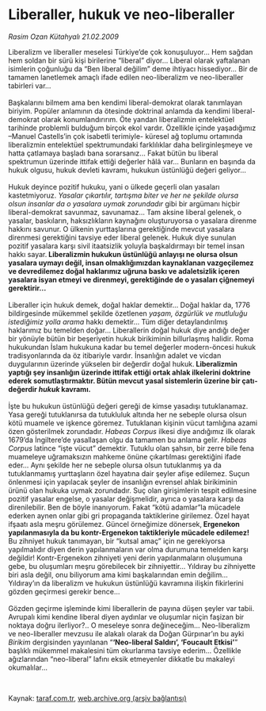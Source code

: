 # Liberaller, hukuk ve neo-liberaller

*Rasim Ozan Kütahyalı 21.02.2009*

<div class="taraf_structure_2col_1zq">
<div class="margen_n">



 <p>Liberalizm ve liberaller meselesi Türkiye’de çok konuşuluyor... Hem sağdan hem soldan bir sürü kişi birilerine “liberal” diyor... Liberal olarak yaftalanan isimlerin çoğunluğu da “Ben liberal değilim” deme ihtiyacı hissediyor... Bir de tamamen lanetlemek amaçlı ifade edilen neo-liberalizm ve neo-liberaller tabirleri var... <br/><br/>Başkalarını bilmem ama ben kendimi liberal-demokrat olarak tanımlayan biriyim. Popüler anlamının da ötesinde doktrinal anlamda da kendimi liberal-demokrat olarak konumlandırırım. Öte yandan liberalizmin entelektüel tarihinde problemli bulduğum birçok ekol vardır. Özellikle içinde yaşadığımız –Manuel Castells’in çok isabetli terimiyle- küresel ağ toplumu ortamında liberalizmin entelektüel spektrumundaki farklılıklar daha belirginleşmeye ve hatta çatlamaya başladı bana sorarsanız... Fakat bütün bu liberal spektrumun üzerinde ittifak ettiği değerler hâlâ var... Bunların en başında da hukuk olgusu, hukuk devleti kavramı, hukukun üstünlüğü değeri geliyor... <br/><br/>Hukuk deyince pozitif hukuku, yani o ülkede geçerli olan yasaları kastetmiyoruz. <i>Yasalar çıkartılır, tartışma biter ve her ne şekilde olursa olsun insanlar da o yasalara uymak zorundadır</i> gibi bir argümanı hiçbir liberal-demokrat savunmaz, savunamaz... Tam aksine liberal gelenek, o yasalar, baskıların, haksızlıkların kaynağını oluşturuyorsa o yasalara direnme hakkını savunur. O ülkenin yurttaşlarına gerektiğinde mevcut yasalara direnmesi gerektiğini tavsiye eder liberal gelenek. Hukuk diye sunulan pozitif yasalara karşı sivil itaatsizlik yoluyla başkaldırmayı bir temel insan hakkı sayar.<b> Liberalizmin hukukun üstünlüğü anlayışı ne olursa olsun yasalara uymayı değil, insan olmaklığımızdan kaynaklanan vazgeçilemez ve devredilemez doğal haklarımız uğruna baskı ve adaletsizlik içeren yasalara isyan etmeyi ve direnmeyi, gerektiğinde de o yasaları çiğnemeyi gerektirir...</b> <br/><br/>Liberaller için hukuk demek, doğal haklar demektir... Doğal haklar da, 1776 bildirgesinde mükemmel şekilde özetlenen <i>yaşam, özgürlük ve mutluluğu istediğimiz yolla arama</i> hakkı demektir... Tüm diğer detaylandırılmış haklarımız bu temelden doğar... Liberallerin doğal hukuk diye andığı değer bir yönüyle bütün bir beşeriyetin hukuk birikiminin billurlaşmış halidir. Roma hukukundan İslam hukukuna kadar bu temel değerler modern-öncesi hukuk tradisyonlarında da öz itibariyle vardır. İnsanlığın adalet ve vicdan duygularının üzerinde yükselen bir değerdir doğal hukuk.<b> Liberalizmin yaptığı şey insanlığın üzerinde ittifak ettiği ortak ahlak ilkelerini doktrine ederek somutlaştırmaktır. Bütün mevcut yasal sistemlerin üzerine bir çatı-değerdir <i>hukuk</i> kavramı.</b> <br/><br/>İşte bu hukukun üstünlüğü değeri gereği de kimse yasadışı tutuklanamaz. Yasa gereği tutuklanırsa da tutukluluk altında her ne sebeple olursa olsun kötü muamele ve işkence göremez. Tutuklanan kişinin vücut tamlığına azami özen gösterilmek zorundadır.<i> Habeas Corpus</i> ilkesi diye andığımız ilk olarak 1679’da İngiltere’de yasallaşan olgu da tamamen bu anlama gelir.<i> Habeas Corpus</i> latince “işte vücut” demektir. Tutuklu olan şahsın, bir zerre bile fena muameleye uğramaksızın mahkeme önüne çıkartılması gerektiğini ifade eder... Aynı şekilde her ne sebeple olursa olsun tutuklanmış ya da tutuklanmamış yurttaşların özel hayatına dair şeyler afişe edilemez. Suçun önlenmesi için yapılacak şeyler de insanlığın evrensel ahlak birikiminin ürünü olan hukuka uymak zorundadır. Suç olan girişimlerin tespit edilmesine pozitif yasalar engelse, o yasalar değişmelidir, ayrıca o yasalara karşı da direnilebilir. Ben de böyle inanıyorum. Fakat “kötü adamlar”la mücadele ederken aynen onlar gibi gri propaganda taktiklerine girilemez. Özel hayat ifşaatı asla meşru görülemez. Güncel örneğimize dönersek,<b> Ergenekon yapılanmasıyla da bu kontr-Ergenekon taktikleriyle mücadele edilemez!</b> Bu zihniyet hukuk tanımayan, bir “kutsal amaç” için ne gerekiyorsa yapılmalıdır diyen derin yapılanmaların var olma durumuna temelden karşı değildir! Kontr-Ergenekon zihniyeti yeni derin yapılanmaların oluşumuna gebe, bu oluşumları meşru görebilecek bir zihniyettir... Yıldıray bu zihniyette biri asla değil, onu biliyorum ama kimi başkalarından emin değilim... Yıldıray’ın da liberalizm ve hukukun üstünlüğü kavramına ilişkin fikirlerini gözden geçirmesi gerekir bence... <br/><br/>Gözden geçirme işleminde kimi liberallerin de payına düşen şeyler var tabii. Avrupalı kimi kendine liberal diyen aydınlar ve oluşumlar niçin faşizan bir noktaya doğru ilerliyor?.. O meseleye sonra değineceğim... Neo-liberalizm ve neo-liberaller mevzusu ile alakalı olarak da Doğan Gürpınar’ın bu ayki <i>Birikim</i> dergisinden yayınlanan “<b>‘Neo-liberal Saldırı’, ‘Foucault Etkisi’</b>” başlıklı mükemmel makalesini tüm okurlarıma tavsiye ederim... Özellikle ağızlarından “neo-liberal” lafını eksik etmeyenler dikkatle bu makaleyi okumalılar...</p>

<br/>


<div id="taraf_not">
</div>

</div>


</div>

Kaynak: [taraf.com.tr](http://www.taraf.com.tr:80/makale/4131.htm), [web.archive.org (arşiv bağlantısı)](http://web.archive.org/web/20090504222708/http://www.taraf.com.tr:80/makale/4131.htm)
